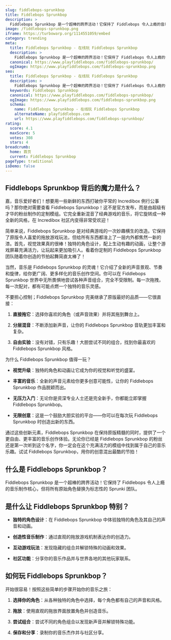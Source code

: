```yaml
---
slug: fiddlebops-sprunkbop
title: Fiddlebops Sprunkbop
description: >
  Fiddlebops Sprunkbop 是一个超棒的跨界活动！它保持了 Fiddlebops 令人上瘾的音乐制作核心，但将所有原始角色替换为标志性的 Sprunki 团队。
image: /fiddlebops-sprunkbop.png
iframe: https://turbowarp.org/1114551059/embed
category: trending
meta:
  title: Fiddlebops Sprunkbop - 在线玩 Fiddlebops Sprunkbop
  description: >
    Fiddlebops Sprunkbop 是一个超棒的跨界活动！它保持了 Fiddlebops 令人上瘾的音乐制作核心，但将所有原始角色替换为标志性的 Sprunki 团队。
  canonical: https://www.playfiddlebops.com/fiddlebops-sprunkbop/
  ogImage: https://www.playfiddlebops.com/fiddlebops-sprunkbop.png
seo:
  title: Fiddlebops Sprunkbop - 在线玩 Fiddlebops Sprunkbop
  description: >
    Fiddlebops Sprunkbop 是一个超棒的跨界活动！它保持了 Fiddlebops 令人上瘾的音乐制作核心，但将所有原始角色替换为标志性的 Sprunki 团队。
  keywords: Fiddlebops Sprunkbop
  canonical: https://www.playfiddlebops.com/fiddlebops-sprunkbop/
  ogImage: https://www.playfiddlebops.com/fiddlebops-sprunkbop.png
  schema:
    name: Fiddlebops Sprunkbop - 在线玩 Fiddlebops Sprunkbop
    alternateName: playfiddlebops.com
    url: https://www.playfiddlebops.com/fiddlebops-sprunkbop/
rating:
  score: 4.1
  maxScore: 5
  votes: 308
  stars: 4
breadcrumb:
  home: 首页
  current: Fiddlebops Sprunkbop
pageType: traditional
isDemo: false
---
```


## Fiddlebops Sprunkbop 背后的魔力是什么？

嘉，音乐爱好者们！想要用一些新鲜的东西打破你平常的 Incredibox 例行公事吗？那你绝对需要查看 Fiddlebops Sprunkbop！这不是官方发布，而是由超级有才华的粉丝制作的定制模组。它完全重新混音了经典游戏的音乐，将它旋转成一种全新的风格，在 Incredibox 社区内变得非常受欢迎！

简单来说，Fiddlebops Sprunkbop 是对经典游戏的一次妙趣横生的改造。它保持了原版令人喜爱的拖放游戏玩法，但给所有东西都涻上了一层内外都焦然一新的漆。首先，视觉效果真的很棒！独特的角色设计，配上生动有趣的动画，让整个游戏屏幕充满活力，让玩起来更加吸引人。看着你定制的 Fiddlebops Sprunkbop 团队随着你创造的节拍起舞简直太棒了！

当然，音乐是 Fiddlebops Sprunkbop 的灵魂！它介绍了全新的声音景观、节奏和旋律，给你更广阔、更多样化的音乐创作空间。你可以在 Fiddlebops Sprunkbop 世界中无所畏惧地尝试各种声音组合，完全不受限制。每一次拖拽，每一次配对，都有可能点燃一个独特的音乐灵感。

不要担心控制；Fiddlebops Sprunkbop 完美继承了原版最好的品质——它很直接：

1. **直接拖它**：选择你喜欢的角色（或声音效果）并将其拖到舞台上。

1. **分层混音**：不断添加新声音，让你的 Fiddlebops Sprunkbop 音轨更加丰富和复杂。

1. **自由实验**：没有对错，只有乐趣！大胆尝试不同的组合，找到你最喜欢的 Fiddlebops Sprunkbop 风格。

为什么 Fiddlebops Sprunkbop 值得一玩？

- **视觉升级**：独特的角色和动画让它成为你的视觉和听觉的盛宴。

- **丰富的音乐**：全新的声音元素给你更多创意可能性，让你的 Fiddlebops Sprunkbop 作品脱颖而出。

- **无压力入门**：无论你是资深专业人士还是完全新手，你都能立即掌握 Fiddlebops Sprunkbop。

- **无限创意**：这是一个鼓励大胆实验的平台——你可以在每次玩 Fiddlebops Sprunkbop 时创造出新的东西。

通过这些创新元素，Fiddlebops Sprunkbop 在保持原版精髓的同时，提供了一个更自由、更丰富的音乐创作体验。无论你已经是 Fiddlebops Sprunkbop 的粉丝还是第一次听到这个名字，你一定会在这个充满活力的模组中找到属于自己的音乐乐趣。试试 Fiddlebops Sprunkbop，用你的创意混出最酷的节拍！

## 什么是 Fiddlebops Sprunkbop？

Fiddlebops Sprunkbop 是一个超棒的跨界活动！它保持了 Fiddlebops 令人上瘾的音乐制作核心，但将所有原始角色替换为标志性的 Sprunki 团队。

## 是什么让 Fiddlebops Sprunkbop 特别？

- **独特的角色设计**：在 Fiddlebops Sprunkbop 中体验独特的角色及其自己的声音和动画。

- **创造性音乐制作**：通过直观的拖放游戏机制表达你的创造力。

- **互动游戏玩法**：发现隐藏的组合并解锁特殊的动画和效果。

- **社区功能**：分享你的音乐作品并与世界各地的其他玩家联系。

## 如何玩 Fiddlebops Sprunkbop？

开始很容易！按照这些简单的步骤开始你的音乐之旅：

1. **选择你的角色**：从各种独特的角色中选择，每个角色都有自己的声音和风格。

1. **拖放**：使用直观的拖放界面放置角色并创造音乐。

1. **尝试组合**：尝试不同的角色组合以发现新声音并解锁特殊功能。

1. **保存和分享**：录制你的音乐杰作并与社区分享。